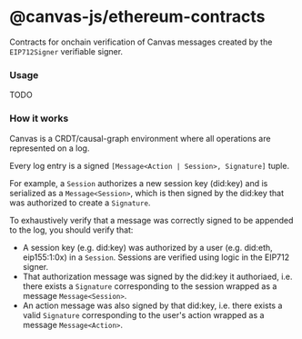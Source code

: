 # @canvas-js/ethereum-contracts

Contracts for onchain verification of Canvas messages created by the `EIP712Signer` verifiable signer.

### Usage

TODO

### How it works

Canvas is a CRDT/causal-graph environment where all operations are
represented on a log.

Every log entry is a signed `[Message<Action | Session>, Signature]`
tuple.

For example, a `Session` authorizes a new session key (did:key) and is
serialized as a `Message<Session>`, which is then signed by the
did:key that was authorized to create a `Signature`.

To exhaustively verify that a message was correctly signed to be
appended to the log, you should verify that:

- A session key (e.g. did:key) was authorized by a user (e.g. did:eth, eip155:1:0x)
  in a `Session`. Sessions are verified using logic in the EIP712 signer.
- That authorization message was signed by the did:key it authoriaed, i.e. there exists a
  `Signature` corresponding to the session wrapped as a message `Message<Session>`.
- An action message was also signed by that did:key, i.e. there exists a valid
  `Signature` corresponding to the user's action wrapped as a message `Message<Action>`.
